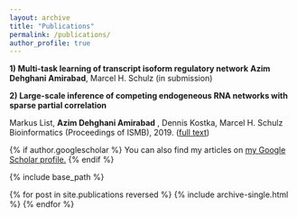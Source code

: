 ```yaml
---
layout: archive
title: "Publications"
permalink: /publications/
author_profile: true
---
```


 **1) Multi-task learning of transcript isoform regulatory network**  **Azim Dehghani Amirabad**, Marcel H. Schulz (in submission)
 
**2) Large-scale inference of competing endogeneous RNA networks with sparse partial correlation**

Markus List, **Azim Dehghani Amirabad** , Dennis Kostka, Marcel H. Schulz
Bioinformatics (Proceedings of ISMB), 2019. ([full text](https://academic.oup.com/bioinformatics/article/35/14/i596/5529172)) 
 

{% if author.googlescholar %}
  You can also find my articles on <u><a href="{{author.googlescholar}}">my Google Scholar profile</a>.</u>
{% endif %}

{% include base_path %}

{% for post in site.publications reversed %}
  {% include archive-single.html %}
{% endfor %}
